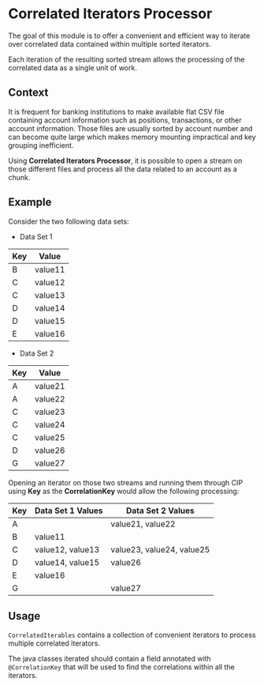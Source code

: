 # Correlated Iterators Processor

The goal of this module is to offer a convenient and efficient way to iterate over correlated data contained within multiple sorted iterators.

Each iteration of the resulting sorted stream allows the processing of the correlated data as a single unit of work. 

## Context

It is frequent for banking institutions to make available flat CSV file containing account information such as positions, transactions, or other account information. Those files are usually sorted by account number and can become quite large which makes memory mounting impractical and key grouping inefficient.

Using **Correlated Iterators Processor**, it is possible to open a stream on those different files and process all the data related to an account as a chunk.

## Example

Consider the two following data sets:

  - Data Set 1

| Key  | Value |
| --- | --- |
| B | value11 |
| C	| value12 |
| C	| value13 |
| D	| value14 |
| D	| value15 |
| E	| value16 |

  - Data Set 2

| Key  | Value |
| --- | --- |
| A | value21 |
| A	| value22 |
| C	| value23 |
| C	| value24 |
| C	| value25 |
| D	| value26 |
| G	| value27 |

Opening an iterator on those two streams and running them through CIP using **Key** as the **CorrelationKey** would allow the following processing:

| Key  | Data Set 1 Values | Data Set 2 Values |
| --- | --- |  --- |
| A | | value21, value22 | 
| B | value11 | | 
| C | value12, value13 | value23, value24, value25 | 
| D | value14, value15 | value26 | 
| E | value16 |  | 
| G |  | value27 | 


## Usage

`CorrelatedIterables` contains a collection of convenient iterators to process multiple correlated iterators.

The java classes iterated should contain a field annotated with `@CorrelationKey` that will be used to find the correlations within all the iterators.



